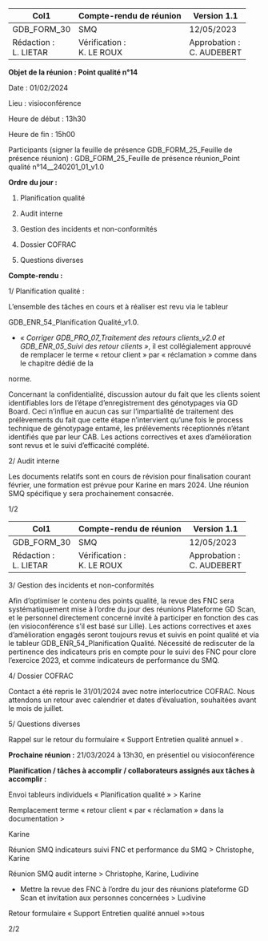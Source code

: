 |Col1|Compte-rendu de réunion|Version 1.1|
|---|---|---|
|GDB_FORM_30|SMQ|12/05/2023|
|Rédaction :<br>L. LIETAR|Vérification :<br>K. LE ROUX|Approbation :<br>C. AUDEBERT|


**Objet de la réunion : Point qualité n°14**

Date : 01/02/2024

Lieu : visioconférence

Heure de début : 13h30

Heure de fin : 15h00

Participants (signer la feuille de présence GDB_FORM_25_Feuille de présence réunion) :
GDB_FORM_25_Feuille de présence réunion_Point qualité n°14__240201_01_v1.0

**Ordre du jour :**

1. Planification qualité

2. Audit interne

3. Gestion des incidents et non-conformités

4. Dossier COFRAC

5. Questions diverses

**Compte-rendu :**

1/ Planification qualité :

L’ensemble des tâches en cours et à réaliser est revu via le tableur

GDB_ENR_54_Planification Qualité_v1.0.

  - _« Corriger_ _GDB_PRO_07_Traitement_ _des_ _retours_ _clients_v2.0_ _et_
_GDB_ENR_05_Suivi des retour clients »_, il est collégialement approuvé de remplacer
le terme « retour client » par « réclamation » comme dans le chapitre dédié de la

norme.

  Concernant la confidentialité, discussion autour du fait que les clients soient
identifiables lors de l’étape d’enregistrement des génotypages via GD Board. Ceci
n’influe en aucun cas sur l’impartialité de traitement des prélèvements du fait que cette
étape n’intervient qu’une fois le process technique de génotypage entamé, les
prélèvements réceptionnés n’étant identifiés que par leur CAB.
Les actions correctives et axes d’amélioration sont revus et le suivi d’efficacité complété.

2/ Audit interne

Les documents relatifs sont en cours de révision pour finalisation courant février, une
formation est prévue pour Karine en mars 2024. Une réunion SMQ spécifique y sera
prochainement consacrée.

1/2

|Col1|Compte-rendu de réunion|Version 1.1|
|---|---|---|
|GDB_FORM_30|SMQ|12/05/2023|
|Rédaction :<br>L. LIETAR|Vérification :<br>K. LE ROUX|Approbation :<br>C. AUDEBERT|


3/ Gestion des incidents et non-conformités

Afin d’optimiser le contenu des points qualité, la revue des FNC sera systématiquement
mise à l’ordre du jour des réunions Plateforme GD Scan, et le personnel directement
concerné invité à participer en fonction des cas (en visioconférence s’il est basé sur Lille).
Les actions correctives et axes d’amélioration engagés seront toujours revus et suivis en
point qualité et via le tableur GDB_ENR_54_Planification Qualité.
Nécessité de rediscuter de la pertinence des indicateurs pris en compte pour le suivi des
FNC pour clore l’exercice 2023, et comme indicateurs de performance du SMQ.

4/ Dossier COFRAC

Contact a été repris le 31/01/2024 avec notre interlocutrice COFRAC. Nous attendons un
retour avec calendrier et dates d’évaluation, souhaitées avant le mois de juillet.

5/ Questions diverses

Rappel sur le retour du formulaire « Support Entretien qualité annuel » .

**Prochaine réunion :** 21/03/2024 à 13h30, en présentiel ou visioconférence

**Planification / tâches à accomplir / collaborateurs assignés aux tâches à accomplir :**

  Envoi tableurs individuels « Planification qualité » > Karine

  Remplacement terme « retour client « par « réclamation » dans la documentation >

Karine

  Réunion SMQ indicateurs suivi FNC et performance du SMQ > Christophe, Karine

  Réunion SMQ audit interne > Christophe, Karine, Ludivine

  - Mettre la revue des FNC à l’ordre du jour des réunions plateforme GD Scan et invitation
aux personnes concernées > Ludivine

  Retour formulaire « Support Entretien qualité annuel »>tous

2/2

